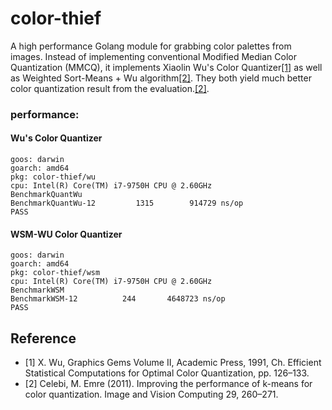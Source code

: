 # color-thief

A high performance Golang module for grabbing color palettes from images. Instead of 
implementing conventional Modified Median Color Quantization (MMCQ), it implements Xiaolin Wu's Color Quantizer[[1]](#1) as well as
Weighted Sort-Means + Wu algorithm[[2]](#2). They both yield 
much better color quantization result from the evaluation.[[2]](#2).

### performance:
#### Wu's Color Quantizer
 ```
goos: darwin
goarch: amd64
pkg: color-thief/wu
cpu: Intel(R) Core(TM) i7-9750H CPU @ 2.60GHz
BenchmarkQuantWu
BenchmarkQuantWu-12    	    1315	    914729 ns/op
PASS
```

#### WSM-WU Color Quantizer
```
goos: darwin
goarch: amd64
pkg: color-thief/wsm
cpu: Intel(R) Core(TM) i7-9750H CPU @ 2.60GHz
BenchmarkWSM
BenchmarkWSM-12    	     244	   4648723 ns/op
PASS
```
## Reference
 - <a id="1">[1]</a>
   X. Wu, Graphics Gems Volume II, Academic Press, 1991, Ch. Efficient Statistical Computations for Optimal Color Quantization, pp. 126–133.
 - <a id="2">[2]</a>
   Celebi, M. Emre (2011).
   Improving the performance of k-means for color quantization.
   Image and Vision Computing 29, 260–271.
   
 
